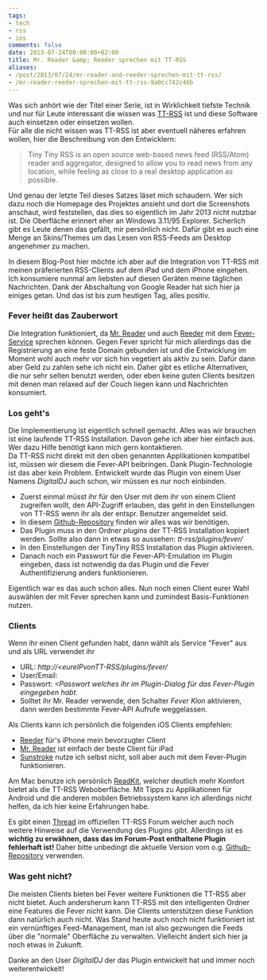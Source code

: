 ```yaml
---
tags:
- tech
- rss
- ios
comments: false
date: 2013-07-24T00:00:00+02:00
title: Mr. Reader &amp; Reeder sprechen mit TT-RSS
aliases:
- /post/2013/07/24/mr-reader-and-reeder-sprechen-mit-tt-rss/
- /mr-reader-reeder-sprechen-mit-tt-rss-9a0cc742c46b
---
```


Was sich anhört wie der Titel einer Serie, ist in Wirklichkeit tiefste Technik und nur für Leute interessant die wissen was [TT-RSS](http://tt-rss.org/) ist und diese Software auch einsetzen oder einsetzen wollen.  
Für alle die nicht wissen was TT-RSS ist aber eventuell näheres erfahren wollen, hier die Beschreibung von den Entwicklern:

> Tiny Tiny RSS is an open source web-based news feed (RSS/Atom) reader and aggregator, designed to allow you to read news from any location, while feeling as close to a real desktop application as possible.

Und genau der letzte Teil dieses Satzes läset mich schaudern. Wer sich dazu noch die Homepage des Projektes ansieht und dort die Screenshots anschaut, wird feststellen, das dies so eigentlich im Jahr 2013 nicht nutzbar ist. Die Oberfläche erinnert eher an Windows 3.11/95 Explorer. Sicherlich gibt es Leute denen das gefällt, mir persönlich nicht. Dafür gibt es auch eine Menge an Skins/Themes um das Lesen von RSS-Feeds am Desktop angenehmer zu machen.

In diesem Blog-Post hier möchte ich aber auf die Integration von TT-RSS mit meinen präferierten RSS-Clients auf dem iPad und dem iPhone eingehen. Ich konsumiere nunmal am liebsten auf diesen Geräten meine täglichen Nachrichten. Dank der Abschaltung von Google Reader hat sich hier ja einiges getan. Und das ist bis zum heutigen Tag, alles positiv.

### Fever heißt das Zauberwort
Die Integration funktioniert, da [Mr. Reader](http://clkde.Tradedoubler.com/click?p=23761&amp;a=2217627&amp;url=https://itunes.apple.com/de/app/mr.-reader/id412874834?partnerId=2003) und auch [Reeder](http://clkde.Tradedoubler.com/click?p=23761&amp;a=2217627&amp;url=https://itunes.apple.com/de/app/reeder/id325502379?partnerId=2003) mit dem [Fever-Service](http://feedafever.com) sprechen können. Gegen Fever spricht für mich allerdings das die Registrierung an eine feste Domain gebunden ist und die Entwicklung im Moment wohl auch mehr vor sich hin vegetiert als aktiv zu sein. Dafür dann aber Geld zu zahlen sehe ich nicht ein.
Daher gibt es etliche Alternativen, die nur sehr selten benutzt werden, oder eben keine guten Clients besitzen mit denen man relaxed auf der Couch liegen kann und Nachrichten konsumiert.

### Los geht's
Die Implementierung ist eigentlich schnell gemacht. Alles was wir brauchen ist eine laufende TT-RSS Installation. Davon gehe ich aber hier einfach aus. Wer dazu Hilfe benötigt kann mich gern kontaktieren.  
Da TT-RSS nicht direkt mit den oben genannten Applikationen kompatibel ist, müssen wir diesem die Fever-API beibringen. Dank Plugin-Technologie ist das aber kein Problem. Entwickelt wurde das Plugin von einem User Namens _DigitalDJ_ auch schon, wir müssen es nur noch einbinden.  

- Zuerst einmal müsst ihr für den User mit dem ihr von einem Client zugreifen wollt, den API-Zugriff erlauben, das geht in den Einstellungen von TT-RSS wenn ihr als der entspr. Benutzer angemeldet seid.  
- In diesem [Github-Repository](https://github.com/dasmurphy/tinytinyrss-fever-plugin) finden wir alles was wir benötigen.
- Das Plugin muss in den Ordner _plugins_ der TT-RSS Installation kopiert werden. Sollte also dann in etwas so aussehen: _tt-rss/plugins/fever/_
- In den Einstellungen der TinyTiny RSS Installation das Plugin aktivieren.  
- Danach noch ein Passwort für die Fever-API-Emulation im Plugin eingeben, dass ist notwendig da das Plugin und die Fever Authentifizierung anders funktionieren.

Eigentlich war es das auch schon alles. Nun noch einen Client eurer Wahl auswählen der mit Fever sprechen kann und zumindest Basis-Funktionen nutzen.

### Clients
Wenn ihr einen Client gefunden habt, dann wählt als Service "Fever" aus und als URL verwendet ihr

- URL: _http://<eureIPvonTT-RSS/plugins/fever/_
- User/Email: _<euer user sum anmelden an tt-rss>_
- Passwort: _<Passwort welches ihr im Plugin-Dialog für das Fever-Plugin eingegeben habt._
- Solltet ihr Mr. Reader verwende, den Schalter _Fever Klon_ aktivieren, dann werden bestimmte Fever-API Aufrufe weggelassen.

Als Clients kann ich persönlich die folgenden iOS Clients empfehlen:

- [Reeder](http://clkde.Tradedoubler.com/click?p=23761&amp;a=2217627&amp;url=https://itunes.apple.com/de/app/reeder/id325502379?partnerId=2003) für's iPhone mein bevorzugter Client
- [Mr. Reader](http://clkde.Tradedoubler.com/click?p=23761&amp;a=2217627&amp;url=https://itunes.apple.com/de/app/mr.-reader/id412874834?partnerId=2003) ist einfach der beste Client für iPad
- [Sunstroke](http://clkde.Tradedoubler.com/click?p=23761&amp;a=2217627&amp;url=https://itunes.apple.com/de/app/sunstroke/id488564806?partnerId=2003) nutze ich selbst nicht, soll aber auch mit dem Fever-Plugin funktionieren.

Am Mac benutze ich persönlich [ReadKit](http://clkde.Tradedoubler.com/click?p=23761&amp;a=2217627&amp;url=https://itunes.apple.com/de/app/readkit/id588726889?partnerId=2003), welcher deutlich mehr Komfort bietet als die TT-RSS Weboberfläche.
Mit Tipps zu Applikationen für Android und die anderen mobilen Betriebssystem kann ich allerdings nicht helfen, da ich hier keine Erfahrungen habe.

Es gibt einen [Thread](http://tt-rss.org/forum/viewtopic.php?f=22&amp;t=1981) im offiziellen TT-RSS Forum welcher auch noch weitere Hinweise auf die Verwendung des Plugins gibt. Allerdings ist es **wichtig zu erwähnen, dass das im Forum-Post enthaltene Plugin fehlerhaft ist!** Daher bitte unbedingt die aktuelle Version vom o.g. [Github-Repository](https://github.com/dasmurphy/tinytinyrss-fever-plugin) verwenden.

### Was geht nicht?
Die meisten Clients bieten bei Fever weitere Funktionen die TT-RSS aber nicht bietet. Auch andersherum kann TT-RSS mit den intelligenten Ordner eine Features die Fever nicht kann. Die Clients unterstützen diese Funktion dann natürlich auch nicht. Was Stand heute auch noch nicht funktioniert ist ein vernünftiges Feed-Management, man ist also gezwungen die Feeds über die "normale" Oberfläche zu verwalten. Vielleicht ändert sich hier ja noch etwas in Zukunft.

Danke an den User *DigitalDJ* der das Plugin entwickelt hat und immer noch weiterentwickelt!
